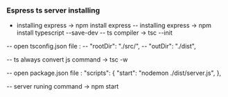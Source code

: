 ### Espress ts server installing
- installing express -> npm install express
-- installing express -> npm install typescript --save-dev
-- ts compiler -> tsc --init

-- open tsconfig.json file : 
    -- "rootDir": "./src/", 
    -- "outDir": "./dist", 


-- ts always convert js command -> tsc -w


-- open package.json file : 
  "scripts": {
    "start": "nodemon ./dist/server.js",
  },
  
-- server runing command -> npm start
 
